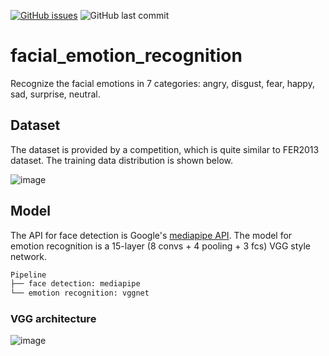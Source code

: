 [![GitHub issues](https://img.shields.io/github/issues/jhan15/facial_emotion_recognition)](https://github.com/jhan15/facial_emotion_recognition/issues)
![GitHub last commit](https://img.shields.io/github/last-commit/jhan15/facial_emotion_recognition?color=ff69b4)

# facial_emotion_recognition
Recognize the facial emotions in 7 categories: angry, disgust, fear, happy, sad, surprise, neutral.

## Dataset
The dataset is provided by a competition, which is quite similar to FER2013 dataset. The training data distribution is shown below.

![image](https://user-images.githubusercontent.com/62132206/122206019-32aa2500-cea1-11eb-9986-368dd29ab7da.png)

## Model
The API for face detection is Google's [mediapipe API](https://github.com/google/mediapipe). The model for emotion recognition is a 15-layer (8 convs + 4 pooling + 3 fcs) VGG style network.

```bash
Pipeline
├── face detection: mediapipe
└── emotion recognition: vggnet
```
### VGG architecture
![image](https://user-images.githubusercontent.com/62132206/122204954-004bf800-cea0-11eb-981b-c7b1cbb935fc.png)

